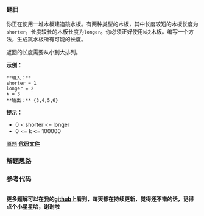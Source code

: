 ### 题目
你正在使用一堆木板建造跳水板。有两种类型的木板，其中长度较短的木板长度为`shorter`，长度较长的木板长度为`longer`。你必须正好使用`k`块木板。编写一个方法，生成跳水板所有可能的长度。

返回的长度需要从小到大排列。

**示例：**

    
    
    **输入：**
    shorter = 1
    longer = 2
    k = 3
    **输出：** {3,4,5,6}
    

**提示：**

  * 0 < shorter <= longer
  * 0 <= k <= 100000

[原题](https://leetcode-cn.com/problems/diving-board-lcci/)    **[代码文件]()**


### 解题思路




### 参考代码

```go


```




**更多题解可以在我的[github](https://github.com/LZH139/leetcode_Go)上看到，每天都在持续更新，觉得还不错的话，记得点个小星星哈，谢谢啦**
